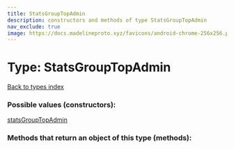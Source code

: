 ```yaml
---
title: StatsGroupTopAdmin
description: constructors and methods of type StatsGroupTopAdmin
nav_exclude: true
image: https://docs.madelineproto.xyz/favicons/android-chrome-256x256.png
---
```

# Type: StatsGroupTopAdmin
[Back to types index](index.html)



### Possible values (constructors):

[statsGroupTopAdmin](/API_docs/constructors/statsGroupTopAdmin.html)  



### Methods that return an object of this type (methods):



